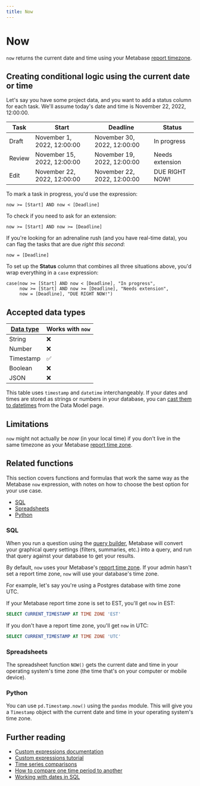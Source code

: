 ```yaml
---
title: Now
---
```


# Now

`now` returns the current date and time using your Metabase [report timezone](../../../configuring-metabase/settings.md#report-timezone).

## Creating conditional logic using the current date or time

Let's say you have some project data, and you want to add a status column for each task. We'll assume today's date and time is November 22, 2022, 12:00:00.

| Task     | Start                       | Deadline                    | Status          |
|----------|-----------------------------|-----------------------------|-----------------|
| Draft    | November 1, 2022, 12:00:00  | November 30, 2022, 12:00:00 | In progress     |
| Review   | November 15, 2022, 12:00:00 | November 19, 2022, 12:00:00 | Needs extension |
| Edit     | November 22, 2022, 12:00:00 | November 22, 2022, 12:00:00 | DUE RIGHT NOW!  |

To mark a task in progress, you'd use the expression:

```
now >= [Start] AND now < [Deadline] 
```

To check if you need to ask for an extension:

```
now >= [Start] AND now >= [Deadline]
```

If you're looking for an adrenaline rush (and you have real-time data), you can flag the tasks that are due _right this second_:

```
now = [Deadline]
```

To set up the **Status** column that combines all three situations above, you'd wrap everything in a `case` expression:

```
case(now >= [Start] AND now < [Deadline], "In progress",
     now >= [Start] AND now >= [Deadline], "Needs extension",
     now = [Deadline], "DUE RIGHT NOW!")
```

## Accepted data types

| [Data type](https://www.metabase.com/learn/databases/data-types-overview#examples-of-data-types) | Works with `now`  |
| ----------------------- | -------------------- |
| String                  | ❌                   |
| Number                  | ❌                   |
| Timestamp               | ✅                   |
| Boolean                 | ❌                   |
| JSON                    | ❌                   |

This table uses `timestamp` and `datetime` interchangeably. If your dates and times are stored as strings or numbers in your database, you can [cast them to datetimes](../../../data-modeling/metadata-editing.md#casting-to-a-specific-data-type) from the Data Model page.

## Limitations

`now` might not actually be _now_ (in your local time) if you don't live in the same timezone as your Metabase [report time zone](../configuring-metabase/settings#report-timezone).

## Related functions

This section covers functions and formulas that work the same way as the Metabase `now` expression, with notes on how to choose the best option for your use case.

- [SQL](#sql)
- [Spreadsheets](#spreadsheets)
- [Python](#python)

### SQL

When you run a question using the [query builder](https://www.metabase.com/glossary/query_builder), Metabase will convert your graphical query settings (filters, summaries, etc.) into a query, and run that query against your database to get your results.

By default, `now` uses your Metabase's [report time zone](../../../configuring-metabase/settings#report-timezone). If your admin hasn't set a report time zone, `now` will use your database's time zone.

For example, let's say you're using a Postgres database with time zone UTC.

If your Metabase report time zone is set to EST, you'll get `now` in EST:

```sql
SELECT CURRENT_TIMESTAMP AT TIME ZONE 'EST'
```

If you don't have a report time zone, you'll get `now` in UTC:

```sql
SELECT CURRENT_TIMESTAMP AT TIME ZONE 'UTC'
```

### Spreadsheets

The spreadsheet function `NOW()` gets the current date and time in your operating system's time zone (the time that's on your computer or mobile device).

### Python

You can use `pd.Timestamp.now()` using the `pandas` module. This will give you a `Timestamp` object with the current date and time in your operating system's time zone.

## Further reading

- [Custom expressions documentation](../expressions.md)
- [Custom expressions tutorial](https://www.metabase.com/learn/questions/custom-expressions)
- [Time series comparisons](https://www.metabase.com/learn/questions/time-series-comparisons)
- [How to compare one time period to another](https://www.metabase.com/learn/dashboards/compare-times)
- [Working with dates in SQL](https://www.metabase.com/learn/sql-questions/dates-in-sql)
